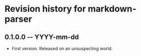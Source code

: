# Revision history for markdown-parser

## 0.1.0.0 -- YYYY-mm-dd

* First version. Released on an unsuspecting world.
